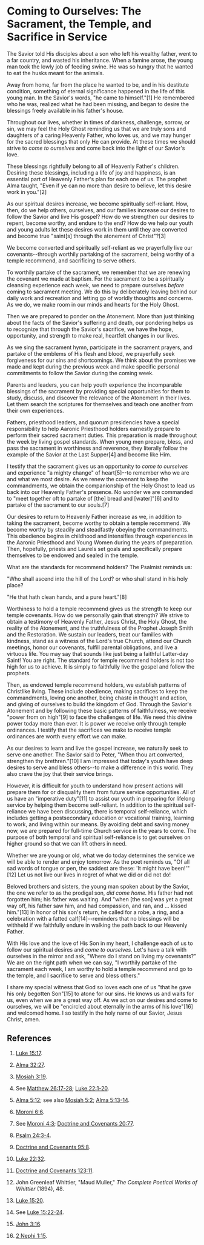 # Coming to Ourselves: The Sacrament, the Temple, and Sacrifice in Service

The Savior told His disciples about a son who left his wealthy father, went to
a far country, and wasted his inheritance. When a famine arose, the young man
took the lowly job of feeding swine. He was so hungry that he wanted to eat
the husks meant for the animals.

Away from home, far from the place he wanted to be, and in his destitute
condition, something of eternal significance happened in the life of this
young man. In the Savior's words, "he came to himself."[1] He remembered who
he was, realized what he had been missing, and began to desire the blessings
freely available in his father's house.

Throughout our lives, whether in times of darkness, challenge, sorrow, or sin,
we may feel the Holy Ghost reminding us that we are truly sons and daughters
of a caring Heavenly Father, who loves us, and we may hunger for the sacred
blessings that only He can provide. At these times we should strive to _come
to ourselves_ and come back into the light of our Savior's love.

These blessings rightfully belong to all of Heavenly Father's children.
Desiring these blessings, including a life of joy and happiness, is an
essential part of Heavenly Father's plan for each one of us. The prophet Alma
taught, "Even if ye can no more than desire to believe, let this desire work
in you."[2]

As our spiritual desires increase, we become spiritually self-reliant. How,
then, do we help others, ourselves, and our families increase our desires to
follow the Savior and live His gospel? How do we strengthen our desires to
repent, become worthy, and endure to the end? How do we help our youth and
young adults let these desires work in them until they are converted and
become true "saint[s] through the atonement of Christ"?[3]

We become converted and spiritually self-reliant as we prayerfully live our
covenants--through worthily partaking of the sacrament, being worthy of a
temple recommend, and sacrificing to serve others.

To worthily partake of the sacrament, we remember that we are renewing the
covenant we made at baptism. For the sacrament to be a spiritually cleansing
experience each week, we need to prepare ourselves _before_ coming to
sacrament meeting. We do this by deliberately leaving behind our daily work
and recreation and letting go of worldly thoughts and concerns. As we do, we
make room in our minds and hearts for the Holy Ghost.

Then we are prepared to ponder on the Atonement. More than just thinking about
the facts of the Savior's suffering and death, our pondering helps us to
recognize that through the Savior's sacrifice, we have the hope, opportunity,
and strength to make real, heartfelt changes in our lives.

As we sing the sacrament hymn, participate in the sacrament prayers, and
partake of the emblems of His flesh and blood, we prayerfully seek forgiveness
for our sins and shortcomings. We think about the promises we made and kept
during the previous week and make specific personal commitments to follow the
Savior during the coming week.

Parents and leaders, you can help youth experience the incomparable blessings
of the sacrament by providing special opportunities for them to study,
discuss, and discover the relevance of the Atonement in their lives. Let them
search the scriptures for themselves and teach one another from their own
experiences.

Fathers, priesthood leaders, and quorum presidencies have a special
responsibility to help Aaronic Priesthood holders earnestly prepare to perform
their sacred sacrament duties. This preparation is made throughout the week by
living gospel standards. When young men prepare, bless, and pass the sacrament
in worthiness and reverence, they literally follow the example of the Savior
at the Last Supper[4] and become like Him.

I testify that the sacrament gives us an opportunity to _come to ourselves_
and experience "a mighty change" of heart[5]--to remember who we are and what
we most desire. As we renew the covenant to keep the commandments, we obtain
the companionship of the Holy Ghost to lead us back into our Heavenly Father's
presence. No wonder we are commanded to "meet together oft to partake of [the]
bread and [water]"[6] and to partake of the sacrament to our souls.[7]

Our desires to return to Heavenly Father increase as we, in addition to taking
the sacrament, become worthy to obtain a temple recommend. We become worthy by
steadily and steadfastly obeying the commandments. This obedience begins in
childhood and intensifies through experiences in the Aaronic Priesthood and
Young Women during the years of preparation. Then, hopefully, priests and
Laurels set goals and specifically prepare themselves to be endowed and sealed
in the temple.

What are the standards for recommend holders? The Psalmist reminds us:

"Who shall ascend into the hill of the Lord? or who shall stand in his holy
place?

"He that hath clean hands, and a pure heart."[8]

Worthiness to hold a temple recommend gives us the strength to keep our temple
covenants. How do we personally gain that strength? We strive to obtain a
testimony of Heavenly Father, Jesus Christ, the Holy Ghost, the reality of the
Atonement, and the truthfulness of the Prophet Joseph Smith and the
Restoration. We sustain our leaders, treat our families with kindness, stand
as a witness of the Lord's true Church, attend our Church meetings, honor our
covenants, fulfill parental obligations, and live a virtuous life. You may say
that sounds like just being a faithful Latter-day Saint! You are right. The
standard for temple recommend holders is not too high for us to achieve. It is
simply to faithfully live the gospel and follow the prophets.

Then, as endowed temple recommend holders, we establish patterns of Christlike
living. These include obedience, making sacrifices to keep the commandments,
loving one another, being chaste in thought and action, and giving of
ourselves to build the kingdom of God. Through the Savior's Atonement and by
following these basic patterns of faithfulness, we receive "power from on
high"[9] to face the challenges of life. We need this divine power today more
than ever. It is power we receive only through temple ordinances. I testify
that the sacrifices we make to receive temple ordinances are worth every
effort we can make.

As our desires to learn and live the gospel increase, we naturally seek to
serve one another. The Savior said to Peter, "When thou art converted,
strengthen thy brethren."[10] I am impressed that today's youth have deep
desires to serve and bless others--to make a difference in this world. They
also crave the joy that their service brings.

However, it is difficult for youth to understand how present actions will
prepare them for or disqualify them from future service opportunities. All of
us have an "imperative duty"[11] to assist our youth in preparing for lifelong
service by helping them become self-reliant. In addition to the spiritual
self-reliance we have been discussing, there is temporal self-reliance, which
includes getting a postsecondary education or vocational training, learning to
work, and living within our means. By avoiding debt and saving money now, we
are prepared for full-time Church service in the years to come. The purpose of
both temporal and spiritual self-reliance is to get ourselves on higher ground
so that we can lift others in need.

Whether we are young or old, what we do today determines the service we will
be able to render and enjoy tomorrow. As the poet reminds us, "Of all sad
words of tongue or pen, the saddest are these: 'It might have been!'"[12] Let
us not live our lives in regret of what we did or did not do!

Beloved brothers and sisters, the young man spoken about by the Savior, the
one we refer to as the prodigal son, _did come home._ His father had not
forgotten him; his father was waiting. And "when [the son] was yet a great way
off, his father saw him, and had compassion, and ran, and ... kissed him."[13]
In honor of his son's return, he called for a robe, a ring, and a celebration
with a fatted calf[14]--reminders that no blessings will be withheld if we
faithfully endure in walking the path back to our Heavenly Father.

With His love and the love of His Son in my heart, I challenge each of us to
follow our spiritual desires and _come to ourselves._ Let's have a talk with
ourselves in the mirror and ask, "Where do I stand on living my covenants?" We
are on the right path when we can say, "I worthily partake of the sacrament
each week, I am worthy to hold a temple recommend and go to the temple, and I
sacrifice to serve and bless others."

I share my special witness that God so loves each one of us "that he gave his
only begotten Son"[15] to atone for our sins. He knows us and waits for us,
even when we are a great way off. As we act on our desires and come to
ourselves, we will be "encircled about eternally in the arms of his love"[16]
and welcomed home. I so testify in the holy name of our Savior, Jesus Christ,
amen.

## References

  1. [Luke 15:17](https://www.lds.org/scriptures/nt/luke/15.17?lang=eng#16).

  2. [Alma 32:27](https://www.lds.org/scriptures/bofm/alma/32.27?lang=eng#26).

  3. [Mosiah 3:19](https://www.lds.org/scriptures/bofm/mosiah/3.19?lang=eng#18).

  4. See [Matthew 26:17-28](https://www.lds.org/scriptures/nt/matt/26.17-28?lang=eng#16); [Luke 22:1-20](https://www.lds.org/scriptures/nt/luke/22.1-20?lang=eng#0).

  5. [Alma 5:12](https://www.lds.org/scriptures/bofm/alma/5.12?lang=eng#11); see also [Mosiah 5:2](https://www.lds.org/scriptures/bofm/mosiah/5.2?lang=eng#1); [Alma 5:13-14](https://www.lds.org/scriptures/bofm/alma/5.13-14?lang=eng#12).

  6. [Moroni 6:6](https://www.lds.org/scriptures/bofm/moro/6.6?lang=eng#5).

  7. See [Moroni 4:3](https://www.lds.org/scriptures/bofm/moro/4.3?lang=eng#2); [Doctrine and Covenants 20:77](https://www.lds.org/scriptures/dc-testament/dc/20.77?lang=eng#76).

  8. [Psalm 24:3-4](https://www.lds.org/scriptures/ot/ps/24.3-4?lang=eng#2).

  9. [Doctrine and Covenants 95:8](https://www.lds.org/scriptures/dc-testament/dc/95.8?lang=eng#7).

  10. [Luke 22:32](https://www.lds.org/scriptures/nt/luke/22.32?lang=eng#31).

  11. [Doctrine and Covenants 123:11](https://www.lds.org/scriptures/dc-testament/dc/123.11?lang=eng#10).

  12. John Greenleaf Whittier, "Maud Muller," _The Complete Poetical Works of Whittier_ (1894), 48.

  13. [Luke 15:20](https://www.lds.org/scriptures/nt/luke/15.20?lang=eng#19).

  14. See [Luke 15:22-24](https://www.lds.org/scriptures/nt/luke/15.22-24?lang=eng#21).

  15. [John 3:16](https://www.lds.org/scriptures/nt/john/3.16?lang=eng#15).

  16. [2 Nephi 1:15](https://www.lds.org/scriptures/bofm/2-ne/1.15?lang=eng#14).

